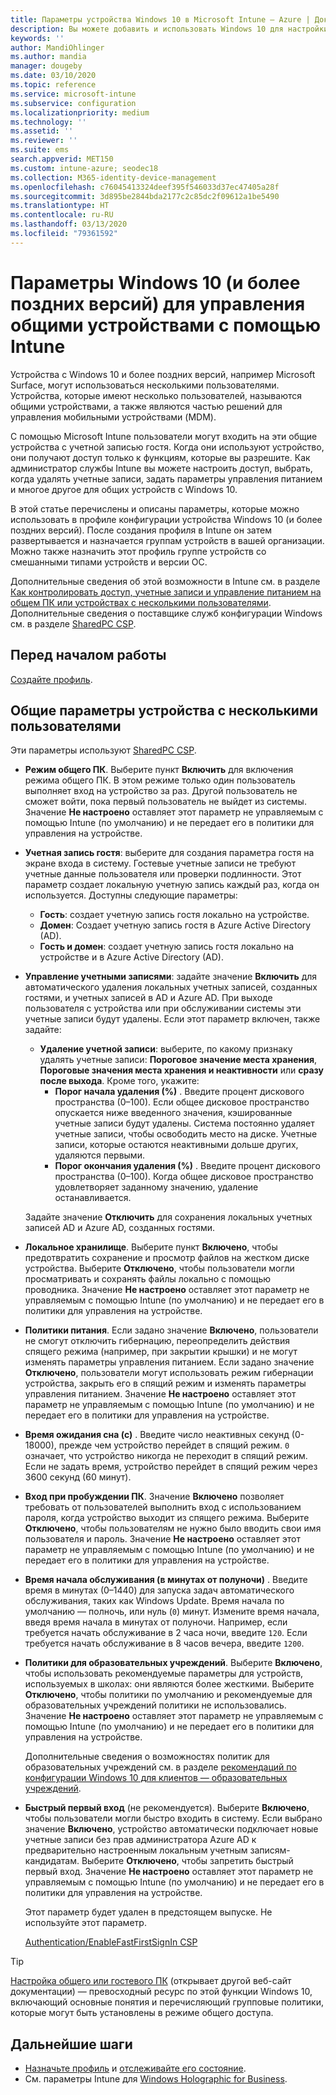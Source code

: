 ```yaml
---
title: Параметры устройства Windows 10 в Microsoft Intune — Azure | Документация Майкрософт
description: Вы можете добавить и использовать Windows 10 для настройки устройств, которые находятся в совместном доступе или используются несколькими пользователями в Microsoft Intune. См. список всех параметров и их функций на устройствах, включая Microsoft Surface. Профиль конфигурации устройства позволяет контролировать учетные записи гостя, управлять учетными записями и удалить неактивные учетные записи, разрешить или запретить сохранение в локальном хранилище, настроить питание и спящий режим, выбрать период обновления и использовать устройства в средах для образовательных учреждений.
keywords: ''
author: MandiOhlinger
ms.author: mandia
manager: dougeby
ms.date: 03/10/2020
ms.topic: reference
ms.service: microsoft-intune
ms.subservice: configuration
ms.localizationpriority: medium
ms.technology: ''
ms.assetid: ''
ms.reviewer: ''
ms.suite: ems
search.appverid: MET150
ms.custom: intune-azure; seodec18
ms.collection: M365-identity-device-management
ms.openlocfilehash: c76045413324deef395f546033d37ec47405a28f
ms.sourcegitcommit: 3d895be2844bda2177c2c85dc2f09612a1be5490
ms.translationtype: HT
ms.contentlocale: ru-RU
ms.lasthandoff: 03/13/2020
ms.locfileid: "79361592"
---
```

# <a name="windows-10-and-later-settings-to-manage-shared-devices-using-intune"></a>Параметры Windows 10 (и более поздних версий) для управления общими устройствами с помощью Intune

Устройства с Windows 10 и более поздних версий, например Microsoft Surface, могут использоваться несколькими пользователями. Устройства, которые имеют несколько пользователей, называются общими устройствами, а также являются частью решений для управления мобильными устройствами (MDM).

С помощью Microsoft Intune пользователи могут входить на эти общие устройства с учетной записью гостя. Когда они используют устройство, они получают доступ только к функциям, которые вы разрешите. Как администратор службы Intune вы можете настроить доступ, выбрать, когда удалять учетные записи, задать параметры управления питанием и многое другое для общих устройств с Windows 10.

В этой статье перечислены и описаны параметры, которые можно использовать в профиле конфигурации устройства Windows 10 (и более поздних версий). После создания профиля в Intune он затем развертывается и назначается группам устройств в вашей организации. Можно также назначить этот профиль группе устройств со смешанными типами устройств и версии ОС.

Дополнительные сведения об этой возможности в Intune см. в разделе [Как контролировать доступ, учетные записи и управление питанием на общем ПК или устройствах с несколькими пользователями](shared-user-device-settings.md). Дополнительные сведения о поставщике служб конфигурации Windows см. в разделе [SharedPC CSP](https://docs.microsoft.com/windows/client-management/mdm/sharedpc-csp).

## <a name="before-your-begin"></a>Перед началом работы

[Создайте профиль](shared-user-device-settings.md).

## <a name="shared-multi-user-device-settings"></a>Общие параметры устройства с несколькими пользователями

Эти параметры используют [SharedPC CSP](https://docs.microsoft.com/windows/client-management/mdm/sharedpc-csp).

- **Режим общего ПК**. Выберите пункт **Включить** для включения режима общего ПК. В этом режиме только один пользователь выполняет вход на устройство за раз. Другой пользователь не сможет войти, пока первый пользователь не выйдет из системы. Значение **Не настроено** оставляет этот параметр не управляемым с помощью Intune (по умолчанию) и не передает его в политики для управления на устройстве.
- **Учетная запись гостя**: выберите для создания параметра гостя на экране входа в систему. Гостевые учетные записи не требуют учетные данные пользователя или проверки подлинности. Этот параметр создает локальную учетную запись каждый раз, когда он используется. Доступны следующие параметры:
  - **Гость**: создает учетную запись гостя локально на устройстве.
  - **Домен**: Создает учетную запись гостя в Azure Active Directory (AD).
  - **Гость и домен**: создает учетную запись гостя локально на устройстве и в Azure Active Directory (AD).
- **Управление учетными записями**: задайте значение **Включить** для автоматического удаления локальных учетных записей, созданных гостями, и учетных записей в AD и Azure AD. При выходе пользователя с устройства или при обслуживании системы эти учетные записи будут удалены. Если этот параметр включен, также задайте:
  - **Удаление учетной записи**: выберите, по какому признаку удалять учетные записи: **Пороговое значение места хранения**, **Пороговые значения места хранения и неактивности** или **сразу после выхода**. Кроме того, укажите:
    - **Порог начала удаления (%)** . Введите процент дискового пространства (0–100). Если общее дисковое пространство опускается ниже введенного значения, кэшированные учетные записи будут удалены. Система постоянно удаляет учетные записи, чтобы освободить место на диске. Учетные записи, которые остаются неактивными дольше других, удаляются первыми.
    - **Порог окончания удаления (%)** . Введите процент дискового пространства (0–100). Когда общее дисковое пространство удовлетворяет заданному значению, удаление останавливается.

  Задайте значение **Отключить** для сохранения локальных учетных записей AD и Azure AD, созданных гостями.

- **Локальное хранилище**. Выберите пункт **Включено**, чтобы предотвратить сохранение и просмотр файлов на жестком диске устройства. Выберите **Отключено**, чтобы пользователи могли просматривать и сохранять файлы локально с помощью проводника. Значение **Не настроено** оставляет этот параметр не управляемым с помощью Intune (по умолчанию) и не передает его в политики для управления на устройстве.
- **Политики питания**. Если задано значение **Включено**, пользователи не смогут отключить гибернацию, переопределить действия спящего режима (например, при закрытии крышки) и не могут изменять параметры управления питанием. Если задано значение **Отключено**, пользователи могут использовать режим гибернации устройства, закрыть его в спящий режим и изменять параметры управления питанием. Значение **Не настроено** оставляет этот параметр не управляемым с помощью Intune (по умолчанию) и не передает его в политики для управления на устройстве.
- **Время ожидания сна (с)** . Введите число неактивных секунд (0-18000), прежде чем устройство перейдет в спящий режим. `0` означает, что устройство никогда не переходит в спящий режим. Если не задать время, устройство перейдет в спящий режим через 3600 секунд (60 минут).
- **Вход при пробуждении ПК**. Значение **Включено** позволяет требовать от пользователей выполнить вход с использованием пароля, когда устройство выходит из спящего режима. Выберите **Отключено**, чтобы пользователям не нужно было вводить свои имя пользователя и пароль. Значение **Не настроено** оставляет этот параметр не управляемым с помощью Intune (по умолчанию) и не передает его в политики для управления на устройстве.
- **Время начала обслуживания (в минутах от полуночи)** . Введите время в минутах (0–1440) для запуска задач автоматического обслуживания, таких как Windows Update. Время начала по умолчанию — полночь, или нуль (`0`) минут. Измените время начала, введя время начала в минутах от полуночи. Например, если требуется начать обслуживание в 2 часа ночи, введите `120`. Если требуется начать обслуживание в 8 часов вечера, введите `1200`.
- **Политики для образовательных учреждений**. Выберите **Включено**, чтобы использовать рекомендуемые параметры для устройств, используемых в школах: они являются более жесткими. Выберите **Отключено**, чтобы политики по умолчанию и рекомендуемые для образовательных учреждений политики не использовались. Значение **Не настроено** оставляет этот параметр не управляемым с помощью Intune (по умолчанию) и не передает его в политики для управления на устройстве.

  Дополнительные сведения о возможностях политик для образовательных учреждений см. в разделе [рекомендаций по конфигурации Windows 10 для клиентов — образовательных учреждений](https://docs.microsoft.com/education/windows/configure-windows-for-education).

- **Быстрый первый вход** (не рекомендуется). Выберите **Включено**, чтобы пользователи могли быстро входить в систему. Если выбрано значение **Включено**, устройство автоматически подключает новые учетные записи без прав администратора Azure AD к предварительно настроенным локальным учетным записям-кандидатам. Выберите **Отключено**, чтобы запретить быстрый первый вход. Значение **Не настроено** оставляет этот параметр не управляемым с помощью Intune (по умолчанию) и не передает его в политики для управления на устройстве.

  Этот параметр будет удален в предстоящем выпуске. Не используйте этот параметр.

  [Authentication/EnableFastFirstSignIn CSP](https://docs.microsoft.com/windows/client-management/mdm/policy-csp-authentication#authentication-enablefastfirstsignin)

> [!TIP]
> [Настройка общего или гостевого ПК](https://docs.microsoft.com/windows/configuration/set-up-shared-or-guest-pc) (открывает другой веб-сайт документации) — превосходный ресурс по этой функции Windows 10, включающий основные понятия и перечисляющий групповые политики, которые могут быть установлены в режиме общего доступа.

## <a name="next-steps"></a>Дальнейшие шаги

- [Назначьте профиль](device-profile-assign.md) и [отслеживайте его состояние](device-profile-monitor.md).
- См. параметры Intune для [Windows Holographic for Business](shared-user-device-settings-windows-holographic.md).
